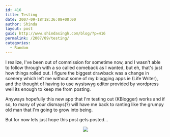 ```yaml
---
id: 416
title: Testing
date: 2007-09-18T18:36:08+00:00
author: Shinda
layout: post
guid: http://www.shindasingh.com/blog/?p=416
permalink: /2007/09/testing/
categories:
  - Random
---
```

I realize, I've been out of commission for sometime now, and I wasn't able to follow through with a so called comeback as I wanted, but eh, that's just how things rolled out. I figure the biggest drawback was a change in scenery which left me without some of my blogging apps ie (Life Writer), and the thought of having to use wysiswyg editor provided by wordpress well its enough to keep me from posting. 

Anyways hopefully this new app that I'm testing out (KBlogger) works and if so, to many of your dismays(?) will have me back to ranting like the grumpy old man that I'm going to grow into being.

But for now lets just hope this post gets posted...

<p align="center">
  <img src=http://www.shindasingh.com/blog/wp-content/uploads/2007/09/snapshot4.jpg >
</p>